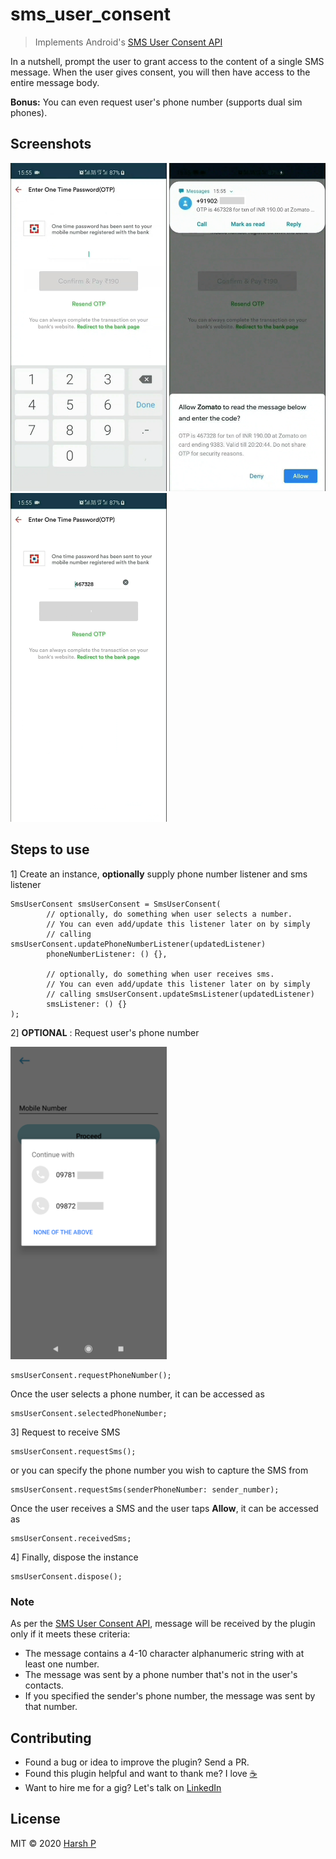 # sms_user_consent

> Implements Android's [SMS User Consent API](https://developers.google.com/identity/sms-retriever/user-consent/overview)


In a nutshell, prompt the user to grant access to the content of a single SMS message. When the user gives consent, you will then have access to the entire message body.

**Bonus:** You can even request user's phone number (supports dual sim phones).

## Screenshots

<p float="left">
  <img src="ss1.png" width="250" />
  <img src="ss2.png" width="250" /> 
  <img src="ss3.png" width="250" />
</p>

## Steps to use

1] Create an instance, **optionally** supply phone number listener and sms listener
```
SmsUserConsent smsUserConsent = SmsUserConsent(
        // optionally, do something when user selects a number.
        // You can even add/update this listener later on by simply 
        // calling smsUserConsent.updatePhoneNumberListener(updatedListener)
        phoneNumberListener: () {},
        
        // optionally, do something when user receives sms.
        // You can even add/update this listener later on by simply 
        // calling smsUserConsent.updateSmsListener(updatedListener)
        smsListener: () {}
);
```

2] **OPTIONAL** :  Request user's phone number

<img src="ss4.png" width="250" />

```
smsUserConsent.requestPhoneNumber();
```
Once the user selects a phone number, it can be accessed as
```
smsUserConsent.selectedPhoneNumber;
```

3] Request to receive SMS 
```
smsUserConsent.requestSms(); 
```
or you can specify the phone number you wish to capture the SMS from
```
smsUserConsent.requestSms(senderPhoneNumber: sender_number);
```
Once the user receives a SMS and the user taps **Allow**, it can be accessed as
```
smsUserConsent.receivedSms;
```

4] Finally, dispose the instance
```
smsUserConsent.dispose();
```

### Note

As per the [SMS User Consent API](https://developers.google.com/identity/sms-retriever/user-consent/overview),  message will be received by the plugin only if it meets these criteria:

* The message contains a 4-10 character alphanumeric string with at least one number.
* The message was sent by a phone number that's not in the user's contacts.
* If you specified the sender's phone number, the message was sent by that number.

## Contributing

* Found a bug or idea to improve the plugin? Send a PR.
* Found this plugin helpful and want to thank me? I love [:coffee:](https://paypal.me/pharshdev) 
* Want to hire me for a gig? Let's talk on [LinkedIn](www.linkedin.com/in/pharshdev)

## License

MIT © 2020 [Harsh P](https://github.com/pharshdev)